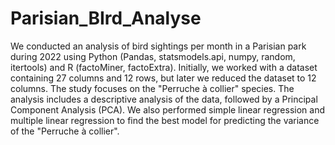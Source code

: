 # Parisian_BIrd_Analyse
We conducted an analysis of bird sightings per month in a Parisian park during 2022 using Python (Pandas, statsmodels.api, numpy, random, itertools) and R (factoMiner, factoExtra). Initially, we worked with a dataset containing 27 columns and 12 rows, but later we reduced the dataset to 12 columns. The study focuses on the "Perruche à collier" species. The analysis includes a descriptive analysis of the data, followed by a Principal Component Analysis (PCA). We also performed simple linear regression and multiple linear regression to find the best model for predicting the variance of the "Perruche à collier".




